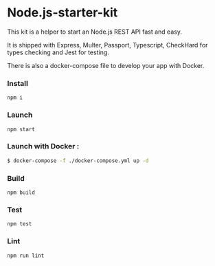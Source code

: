 # Node.js-starter-kit

This kit is a helper to start an Node.js REST API fast and easy.

It is shipped with Express, Multer, Passport, Typescript, CheckHard for types checking and Jest for testing.

There is also a docker-compose file to develop your app with Docker.


### Install

```
npm i
```


### Launch
```
npm start
```

### Launch with Docker : 

```bash
$ docker-compose -f ./docker-compose.yml up -d
```

### Build
```
npm build
```

### Test
```
npm test
```

### Lint
```
npm run lint
```
